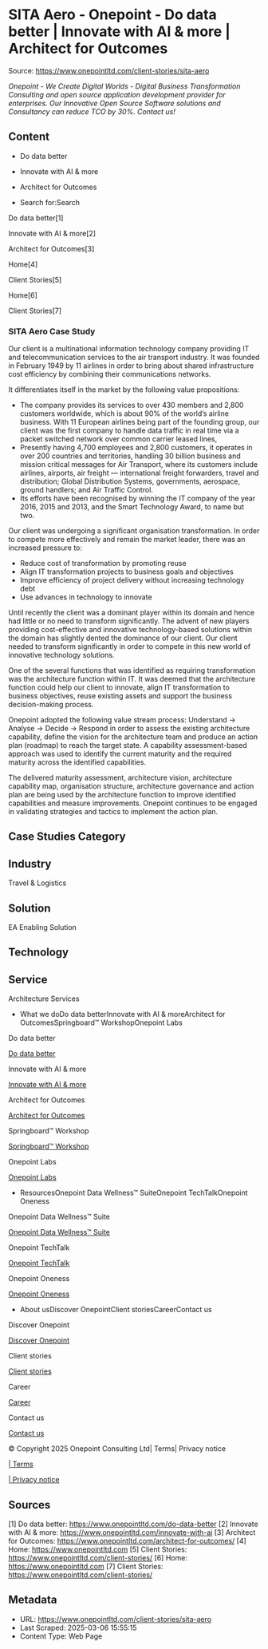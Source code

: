 # SITA Aero - Onepoint - Do data better | Innovate with AI & more | Architect for Outcomes

Source: https://www.onepointltd.com/client-stories/sita-aero

_Onepoint - We Create Digital Worlds - Digital Business Transformation Consulting and open source application development provider for enterprises. Our Innovative Open Source Software solutions and Consultancy can reduce TCO by 30%. Contact us!_

## Content

- Do data better
- Innovate with AI & more
- Architect for Outcomes

- Search for:Search

Do data better[1]

Innovate with AI & more[2]

Architect for Outcomes[3]

Home[4]

Client Stories[5]

Home[6]

Client Stories[7]

### SITA Aero Case Study

Our client is a multinational information technology company providing IT and telecommunication services to the air transport industry. It was founded in February 1949 by 11 airlines in order to bring about shared infrastructure cost efficiency by combining their communications networks.

It differentiates itself in the market by the following value propositions:

- The company provides its services to over 430 members and 2,800 customers worldwide, which is about 90% of the world’s airline business. With 11 European airlines being part of the founding group, our client was the first company to handle data traffic in real time via a packet switched network over common carrier leased lines,
- Presently having 4,700 employees and 2,800 customers, it operates in over 200 countries and territories, handling 30 billion business and mission critical messages for Air Transport, where its customers include airlines, airports, air freight — international freight forwarders, travel and distribution; Global Distribution Systems, governments, aerospace, ground handlers; and Air Traffic Control.
- Its efforts have been recognised by winning the IT company of the year 2016, 2015 and 2013, and the Smart Technology Award, to name but two.

Our client was undergoing a significant organisation transformation. In order to compete more effectively and remain the market leader, there was an increased pressure to:

- Reduce cost of transformation by promoting reuse
- Align IT transformation projects to business goals and objectives
- Improve efficiency of project delivery without increasing technology debt
- Use advances in technology to innovate

Until recently
the client was a dominant player within its domain and hence had little
or no need to transform significantly. The advent of new players
providing cost-effective and innovative technology-based solutions
within the domain has slightly dented the dominance of our client. Our
client needed to transform significantly in order to compete in this new
world of innovative technology solutions.

One of the several
functions that was identified as requiring transformation was the
architecture function within IT. It was deemed that the architecture
function could help our client to innovate, align IT transformation to
business objectives, reuse existing assets and support the business
decision-making process.

Onepoint adopted the following value stream process: Understand -> Analyse -> Decide -> Respond in order to assess the existing architecture capability, define the vision for the architecture team and produce an action plan (roadmap) to reach the target state. A capability assessment-based approach was used to identify the current maturity and the required maturity across the identified capabilities.

The delivered maturity assessment, architecture vision, architecture capability map, organisation structure, architecture governance and action plan are being used by the architecture function to improve identified capabilities and measure improvements. Onepoint continues to be engaged in validating strategies and tactics to implement the action plan.

## Case Studies Category

## Industry

Travel & Logistics

## Solution

EA Enabling Solution

## Technology

## Service

Architecture Services

- What we doDo data betterInnovate with AI & moreArchitect for OutcomesSpringboard™ WorkshopOnepoint Labs

Do data better

[Do data better](/do-data-better)

Innovate with AI & more

[Innovate with AI & more](/innovate-with-ai-more/)

Architect for Outcomes

[Architect for Outcomes](/architect-for-outcomes/)

Springboard™ Workshop

[Springboard™ Workshop](/onepoint-springboard/)

Onepoint Labs

[Onepoint Labs](/onepoint-labs/)

- ResourcesOnepoint Data Wellness™ SuiteOnepoint TechTalkOnepoint Oneness

Onepoint Data Wellness™ Suite

[Onepoint Data Wellness™ Suite](/data-wellness/)

Onepoint TechTalk

[Onepoint TechTalk](/techtalk)

Onepoint Oneness

[Onepoint Oneness](/oneness/)

- About usDiscover OnepointClient storiesCareerContact us

Discover Onepoint

[Discover Onepoint](/discover-onepoint/)

Client stories

[Client stories](/client-stories/)

Career

[Career](/career-opportunities/)

Contact us

[Contact us](/contact-us/)

© Copyright 2025 Onepoint Consulting Ltd| Terms| Privacy notice

[| Terms](/policies/)

[| Privacy notice](/policies/privacy-policy/)

## Sources

[1] Do data better: https://www.onepointltd.com/do-data-better
[2] Innovate with AI & more: https://www.onepointltd.com/innovate-with-ai
[3] Architect for Outcomes: https://www.onepointltd.com/architect-for-outcomes/
[4] Home: https://www.onepointltd.com
[5] Client Stories: https://www.onepointltd.com/client-stories/
[6] Home: https://www.onepointltd.com
[7] Client Stories: https://www.onepointltd.com/client-stories/

## Metadata

- URL: https://www.onepointltd.com/client-stories/sita-aero
- Last Scraped: 2025-03-06 15:55:15
- Content Type: Web Page

